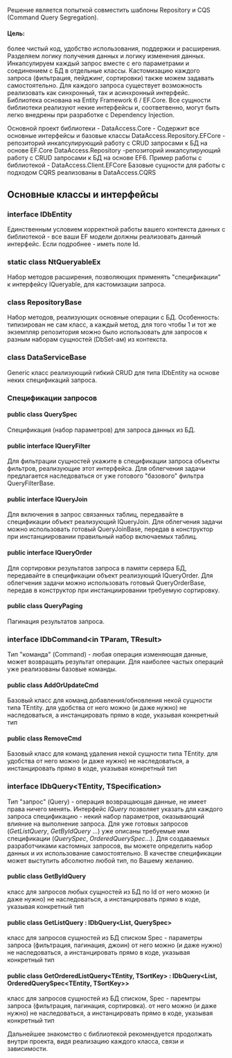 Решение является попыткой совместить шаблоны Repository и CQS (Command Query Segregation).

#### Цель: 
более чистый код, удобство использования, поддержки и расширения. 
Разделяем логику получения данных и логику изменения данных.
Инкапсулируем каждый запрос вместе с его параметрами и соединением с БД в отдельные классы.
Кастомизацию каждого запроса (фильтрация, пейджинг, сортировки) также можем задавать самостоятельно.
Для каждого запроса существует возможность реализовать как синхронный, так и асинхронный интерфейс.
Библиотека основана на Entity Framework 6 / EF.Core.
Все сущности библиотеки реализуют некие интерфейсы и, соответвенно, могут быть легко внедрены при разработке с Dependency Injection.

Основной проект библиотеки - DataAccess.Core - Содержит все основные интерфейсы и базовые классы
DataAccess.Repository.EFCore - репозиторий инкапсулирующий работу с CRUD запросами к БД на основе EF.Core
DataAccess.Repository -репозиторий инкапсулирующий работу с CRUD запросами к БД на основе EF6.
Пример работы с библиотекой - DataAccess.Client.EFCore
Базовые сущности для работы с подходом CQRS реализованы в DataAccess.CQRS


## Основные классы и интерфейсы

### interface IDbEntity
Единственным условием корректной работы вашего контекста данных с библиотекой - все ваши EF модели должны реализовать данный интерфейс.
Если подробнее - иметь поле Id.

### static class NtQueryableEx
Набор методов расширения, позволяющих применять "спецификации" к интерфейсу IQueryable, для кастомизации запроса.

### class RepositoryBase
Набор методов, реализующих основные операции с БД. 
Особенность: типизирован не сам класс, а каждый метод, для того чтобы 1 и тот же экземпляр репозитория можно было использовать
для запросов к разным наборам сущностей (DbSet-ам) из контекста.

### class DataServiceBase
Generic класс реализующий гибкий CRUD для типа IDbEntity на основе неких спецификаций запроса. 

### Спецификации запросов

#### public class QuerySpec<TEntity> 
Спецификация (набор параметров) для запроса данных из БД.

#### public interface IQueryFilter<TEntity>
Для фильтрации сущностей укажите в спецификации запроса объекты фильтров, реализующие этот интерфейса. Для облегчения задачи предлагается наследоваться от уже готового "базового" фильтра QueryFilterBase<TEntity>.

#### public interface IQueryJoin<TEntity>
Для включения в запрос связанных таблиц, передавайте в спецификации объект реализующий IQueryJoin. Для облегчения задачи можно использовать готовый QueryJoinBase<TEntity>, передав в конструктор при инстанциировании правильный набор включаемых таблиц.

#### public interface IQueryOrder<TEntity> 
Для сортировки результатов запроса в памяти сервера БД, передавайте в спецификации объект реализующий IQueryOrder. Для облегчения задачи можно использовать готовый QueryOrderBase<TEntity>, передав в конструктор при инстанциировании требуемую сортировку.

#### public class QueryPaging
Пагинация результатов запроса.
  
### interface IDbCommand<in TParam, TResult>
Тип "команда" (Command) - любая операция изменяющая данные, может возвращать результат операции.
Для наиболее частых операций уже реализованы базовые команды.

#### public class AddOrUpdateCmd<TEntity>
Базовый класс для команд добавления/обновления некой сущности типа TEntity. для удобства
от него можно (и даже нужно) не наследоваться, а инстанцировать прямо в коде, указывая конкретный тип

#### public class RemoveCmd<TEntity>
Базовый класс для команд удаления некой сущности типа TEntity. для удобства
от него можно (и даже нужно) не наследоваться, а инстанцировать прямо в коде, указывая конкретный тип

### interface IDbQuery<TEntity, TSpecification>
Тип "запрос" (Query) - операция возвращающая данные, не имеет права ничего менять.
Интерфейс *IQuery* позволяет указать для каждого запроса спецификацию - некий набор параметров, оказывающий влияние на выполнение запроса.
Для уже готовых запросов (*GetListQuery*, *GetByIdQuery* ...) уже описаны требуемые ими спецификации (*QuerySpec*, *OrderedQuerySpec*...).
Для создаваемых разработчиками кастомных запросов, вы можете определить набор данных и их использование самостоятельно.
В качестве спецификации может выступить абсолютно любой тип, по Вашему желанию.

#### public class GetByIdQuery<TEntity>
класс для запросов любых сущностей из БД по Id
от него можно (и даже нужно) не наследоваться, а инстанцировать прямо в коде, указывая конкретный тип

#### public class GetListQuery<TEntity> : IDbQuery<List<TEntity>, QuerySpec<TEntity>> 
класс для запросов сущностей из БД списком
Spec - параметры запроса (фильтрация, пагинация, джоин)
от него можно (и даже нужно) не наследоваться, а инстанцировать прямо в коде, указывая конкретный тип

#### public class GetOrderedListQuery<TEntity, TSortKey> : IDbQuery<List<TEntity>, OrderedQuerySpec<TEntity, TSortKey>>
класс для запросов сущностей из БД списком, 
Spec - паремтры запроса (фильтрация, пагинация, сортировка). 
от него можно (и даже нужно) не наследоваться, а инстанцировать прямо в коде, указывая конкретный тип


Дальнейшее знакомство с библиотекой рекомендуется продолжать внутри проекта, видя реализацию каждого класса, связи и зависимости.
